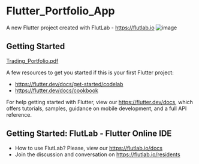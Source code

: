 # Flutter_Portfolio_App

A new Flutter project created with FlutLab - https://flutlab.io
![image](https://github.com/zengdard/flutter-app-portfolio/assets/61885397/4a101b2e-6a49-42ae-b171-2b50d3579d0e)

## Getting Started
[Trading_Portfolio.pdf](https://github.com/zengdard/flutter-app-portfolio/files/14849221/Trading_Portfolio.pdf)

A few resources to get you started if this is your first Flutter project:

- https://flutter.dev/docs/get-started/codelab
- https://flutter.dev/docs/cookbook

For help getting started with Flutter, view our
https://flutter.dev/docs, which offers tutorials,
samples, guidance on mobile development, and a full API reference.

## Getting Started: FlutLab - Flutter Online IDE

- How to use FlutLab? Please, view our https://flutlab.io/docs
- Join the discussion and conversation on https://flutlab.io/residents
